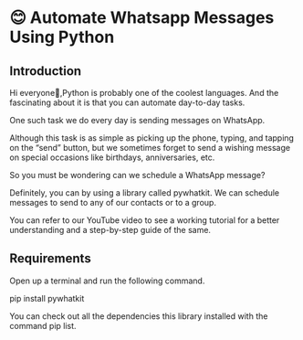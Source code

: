 # 😊 Automate Whatsapp Messages Using Python

## Introduction

Hi everyone👋,Python is probably one of the coolest languages. And the fascinating about it is that you can automate day-to-day tasks.

One such task we do every day is sending messages on WhatsApp.

Although this task is as simple as picking up the phone, typing, and tapping on the “send” button, but we sometimes forget to send a wishing message on special occasions like birthdays, anniversaries, etc.

So you must be wondering can we schedule a WhatsApp message?

Definitely, you can by using a library called pywhatkit. We can schedule messages to send to any of our contacts or to a group.

You can refer to our YouTube video to see a working tutorial for a better understanding and a step-by-step guide of the same.

## Requirements
Open up a terminal and run the following command.

pip install pywhatkit

You can check out all the dependencies this library installed with the command pip list.

